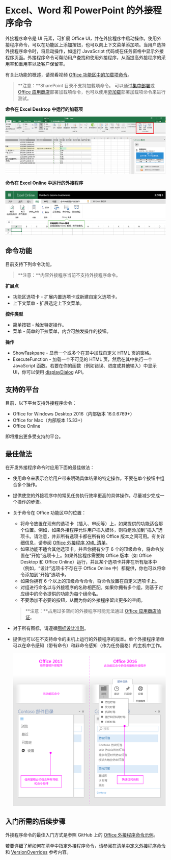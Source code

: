 
# <a name="add-in-commands-for-excel-word-and-powerpoint"></a>Excel、Word 和 PowerPoint 的外接程序命令

外接程序命令是 UI 元素，可扩展 Office UI，并在外接程序中启动操作。使用外接程序命令，可以在功能区上添加按钮，也可以向上下文菜单添加项。当用户选择外接程序命令时，将启动操作，如运行 JavaScript 代码或在任务窗格中显示外接程序页面。外接程序命令可帮助用户查找和使用外接程序，从而提高外接程序的采用率和重用率以及客户保留率。

有关此功能的概述，请观看视频 [Office 功能区中的加载项命令](https://channel9.msdn.com/events/Build/2016/P551)。

>**注意：**SharePoint 目录不支持加载项命令。 可以通过[集中部署](../publish/centralized-deployment.md)或 [Office 应用商店](https://dev.office.com/officestore/docs/submit-to-the-office-store)部署加载项命令，也可以使用[旁加载](../testing/create-a-network-shared-folder-catalog-for-task-pane-and-content-add-ins)部署加载项命令来进行测试。 

**命令在 Excel Desktop 中运行的加载项**

![Excel 中的外接程序命令屏幕截图](../images/addincommands1.png)

**命令在 Excel Online 中运行的外接程序**

![Excel Online 中的外接程序命令屏幕截图](../images/addincommands2.png)

## <a name="command-capabilities"></a>命令功能
目前支持下列命令功能。

> **注意：**内容外接程序当前不支持外接程序命令。

**扩展点**

- 功能区选项卡 - 扩展内置选项卡或新建自定义选项卡。
- 上下文菜单 - 扩展选定上下文菜单。 

**控件类型**

- 简单按钮 - 触发特定操作。
- 菜单 - 简单的下拉菜单，内含可触发操作的按钮。

**操作**

- ShowTaskpane - 显示一个或多个在其中加载自定义 HTML 页的窗格。
- ExecuteFunction - 加载一个不可见的 HTML 页，然后在其中执行一个 JavaScript 函数。若要在你的函数（例如错误、进度或其他输入）中显示 UI，你可以使用 [displayDialog](http://dev.office.com/reference/add-ins/shared/officeui) API。  

## <a name="supported-platforms"></a>支持的平台
目前，以下平台支持外接程序命令：

- Office for Windows Desktop 2016（内部版本 16.0.6769+）
- Office for Mac（内部版本 15.33+）
- Office Online 

即将推出更多受支持的平台。

## <a name="best-practices"></a>最佳做法

在开发外接程序命令时应用下面的最佳做法：

- 使用命令来表示会给用户带来明确具体结果的特定操作。不要在单个按钮中组合多个操作。
- 提供使您的外接程序中的常见任务执行效率更高的具体操作。尽量减少完成一个操作的步骤。
- 关于命令在 Office 功能区中的位置：
    - 将命令放置在现有的选项卡（插入、审阅等）上，如果提供的功能适合那个位置。例如，如果外接程序允许用户插入媒体，则将组添加到“插入”选项卡。请注意，并非所有选项卡都在所有的 Office 版本之间可用。有关详细信息，请参阅 [Office 外接程序 XML 清单](../overview/add-in-manifests.md)。 
    - 如果功能不适合其他选项卡，并且你拥有少于 6 个的顶级命令，将命令放置在“开始”选项卡上。如果外接程序需要跨 Office 版本（如 Office Desktop 和 Office Online）运行，并且某个选项卡并非在所有版本中（例如，“设计”选项卡不存在于 Office Online 中）都提供，你也可以将命令添加到“开始”选项卡。  
    - 如果你拥有 6 个以上的顶级命令命令，将命令放置在自定义选项卡上。 
    - 对组进行命名以与外接程序的名称相匹配。如果你拥有多个组，则基于对应组中的命令提供的功能为每个组命名。
    - 不要添加不必要的按钮，从而为你的外接程序留出更多的空间。

     >**注意：**占用过多空间的外接程序可能无法通过 [Office 应用商店验证](https://dev.office.com/officestore/docs/validation-policies)。

- 对于所有图标，请遵循[图标设计准则](../design/design-icons.md)。
- 提供也可以在不支持命令的主机上运行的外接程序的版本。单个外接程序清单可以在命令感知（带有命令）和非命令感知（作为任务窗格）的主机中工作。

    ![显示 Office 2013 中的任务窗格外接程序，以及 Office 2016 中使用外接程序命令的相同外接程序的屏幕截图](../images/4f90a3cc-8cc4-4879-9a03-0bb2b6079026.png)


## <a name="next-steps-to-get-started"></a>入门所需的后续步骤

外接程序命令的最佳入门方式是参照 GitHub 上的 [Office 外接程序命令示例](https://github.com/OfficeDev/Office-Add-in-Commands-Samples/)。

若要详细了解如何在清单中指定外接程序命令，请参阅[在清单中定义外接程序命令](../develop/define-add-in-commands.md)和 [VersionOverrides](../../reference/manifest/versionoverrides.md) 参考内容。





